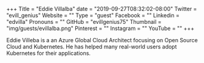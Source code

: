 +++
Title = "Eddie Villalba"
date = "2019-09-27T08:32:02-08:00"
Twitter = "evill_genius"
Website = ""
Type = "guest"
Facebook = ""
Linkedin = "edvilla"
Pronouns = ""
GitHub = "evillgenius75"
Thumbnail = "img/guests/evillalba.png"
Pinterest = ""
Instagram = ""
YouTube = ""
+++

Eddie Villeba is a an Azure Global Cloud Architect focusing on Open Source Cloud and Kubernetes. He has helped many real-world users adopt Kubernetes for their applications.

